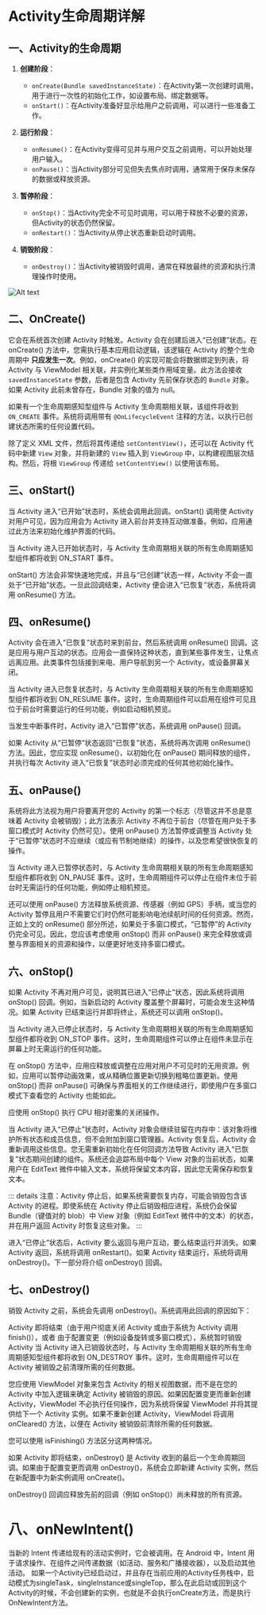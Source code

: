 # Activity生命周期详解

## 一、Activity的生命周期

1. **创建阶段**：
   - `onCreate(Bundle savedInstanceState)`：在Activity第一次创建时调用，用于进行一次性的初始化工作，如设置布局、绑定数据等。
   - `onStart()`：在Activity准备好显示给用户之前调用，可以进行一些准备工作。
   
2. **运行阶段**：
   - `onResume()`：在Activity变得可见并与用户交互之前调用，可以开始处理用户输入。
   - `onPause()`：当Activity部分可见但失去焦点时调用，通常用于保存未保存的数据或释放资源。

3. **暂停阶段**：
   - `onStop()`：当Activity完全不可见时调用，可以用于释放不必要的资源，但Activity的状态仍然保留。
   - `onRestart()`：当Activity从停止状态重新启动时调用。

4. **销毁阶段**：
   - `onDestroy()`：当Activity被销毁时调用，通常在释放最终的资源和执行清理操作时使用。

![Alt text](image-1.png)

## 二、OnCreate()

它会在系统首次创建 Activity 时触发。Activity 会在创建后进入“已创建”状态。在 onCreate() 方法中，您需执行基本应用启动逻辑，该逻辑在 Activity 的整个生命周期中 **只应发生一次**。例如，onCreate() 的实现可能会将数据绑定到列表，将 Activity 与 ViewModel 相关联，并实例化某些类作用域变量。此方法会接收 `savedInstanceState` 参数，后者是包含 Activity 先前保存状态的 `Bundle` 对象。如果 Activity 此前未曾存在，Bundle 对象的值为 null。

如果有一个生命周期感知型组件与 Activity 生命周期相关联，该组件将收到 `ON_CREATE` 事件。系统将调用带有 `@OnLifecycleEvent` 注释的方法，以执行已创建状态所需的任何设置代码。

除了定义 XML 文件，然后将其传递给 `setContentView()`，还可以在 Activity 代码中新建 `View` 对象，并将新建的 `View` 插入到 `ViewGroup` 中，以构建视图层次结构。然后，将根 `ViewGroup` 传递给 `setContentView()` 以使用该布局。

## 三、onStart()

当 Activity 进入“已开始”状态时，系统会调用此回调。onStart() 调用使 Activity 对用户可见，因为应用会为 Activity 进入前台并支持互动做准备。例如，应用通过此方法来初始化维护界面的代码。

当 Activity 进入已开始状态时，与 Activity 生命周期相关联的所有生命周期感知型组件都将收到 ON_START 事件。

onStart() 方法会非常快速地完成，并且与“已创建”状态一样，Activity 不会一直处于“已开始”状态。一旦此回调结束，Activity 便会进入“已恢复”状态，系统将调用 onResume() 方法。

## 四、onResume()

Activity 会在进入“已恢复”状态时来到前台，然后系统调用 onResume() 回调。这是应用与用户互动的状态。应用会一直保持这种状态，直到某些事件发生，让焦点远离应用。此类事件包括接到来电、用户导航到另一个 Activity，或设备屏幕关闭。

当 Activity 进入已恢复状态时，与 Activity 生命周期相关联的所有生命周期感知型组件都将收到 ON_RESUME 事件。这时，生命周期组件可以启用在组件可见且位于前台时需要运行的任何功能，例如启动相机预览。

当发生中断事件时，Activity 进入“已暂停”状态，系统调用 onPause() 回调。

如果 Activity 从“已暂停”状态返回“已恢复”状态，系统将再次调用 onResume() 方法。因此，您应实现 onResume()，以初始化在 onPause() 期间释放的组件，并执行每次 Activity 进入“已恢复”状态时必须完成的任何其他初始化操作。

## 五、onPause()

系统将此方法视为用户将要离开您的 Activity 的第一个标志（尽管这并不总是意味着 Activity 会被销毁）；此方法表示 Activity 不再位于前台（尽管在用户处于多窗口模式时 Activity 仍然可见）。使用 onPause() 方法暂停或调整当 Activity 处于“已暂停”状态时不应继续（或应有节制地继续）的操作，以及您希望很快恢复的操作。

当 Activity 进入已暂停状态时，与 Activity 生命周期相关联的所有生命周期感知型组件都将收到 ON_PAUSE 事件。这时，生命周期组件可以停止在组件未位于前台时无需运行的任何功能，例如停止相机预览。

还可以使用 onPause() 方法释放系统资源、传感器（例如 GPS）手柄，或当您的 Activity 暂停且用户不需要它们时仍然可能影响电池续航时间的任何资源。然而，正如上文的 onResume() 部分所述，如果处于多窗口模式，“已暂停”的 Activity 仍完全可见。因此，您应该考虑使用 onStop() 而非 onPause() 来完全释放或调整与界面相关的资源和操作，以便更好地支持多窗口模式。

## 六、onStop()

如果 Activity 不再对用户可见，说明其已进入“已停止”状态，因此系统将调用 onStop() 回调。例如，当新启动的 Activity 覆盖整个屏幕时，可能会发生这种情况。如果 Activity 已结束运行并即将终止，系统还可以调用 onStop()。

当 Activity 进入已停止状态时，与 Activity 生命周期相关联的所有生命周期感知型组件都将收到 ON_STOP 事件。这时，生命周期组件可以停止在组件未显示在屏幕上时无需运行的任何功能。

在 onStop() 方法中，应用应释放或调整在应用对用户不可见时的无用资源。例如，应用可以暂停动画效果，或从精确位置更新切换到粗略位置更新。使用 onStop() 而非 onPause() 可确保与界面相关的工作继续进行，即使用户在多窗口模式下查看您的 Activity 也能如此。

应使用 onStop() 执行 CPU 相对密集的关闭操作。

当 Activity 进入“已停止”状态时，Activity 对象会继续驻留在内存中：该对象将维护所有状态和成员信息，但不会附加到窗口管理器。Activity 恢复后，Activity 会重新调用这些信息。您无需重新初始化在任何回调方法导致 Activity 进入“已恢复”状态期间创建的组件。系统还会追踪布局中每个 View 对象的当前状态，如果用户在 EditText 微件中输入文本，系统将保留文本内容，因此您无需保存和恢复文本。

::: details
注意：Activity 停止后，如果系统需要恢复内存，可能会销毁包含该 Activity 的进程。即使系统在 Activity 停止后销毁相应进程，系统仍会保留 Bundle（键值对的 blob）中 View 对象（例如 EditText 微件中的文本）的状态，并在用户返回 Activity 时恢复这些对象。
:::

进入“已停止”状态后，Activity 要么返回与用户互动，要么结束运行并消失。如果 Activity 返回，系统将调用 onRestart()。如果 Activity 结束运行，系统将调用 onDestroy()。下一部分将介绍 onDestroy() 回调。

## 七、onDestroy()

销毁 Activity 之前，系统会先调用 onDestroy()。系统调用此回调的原因如下：

Activity 即将结束（由于用户彻底关闭 Activity 或由于系统为 Activity 调用 finish()），或者
由于配置变更（例如设备旋转或多窗口模式），系统暂时销毁 Activity
当 Activity 进入已销毁状态时，与 Activity 生命周期相关联的所有生命周期感知型组件都将收到 ON_DESTROY 事件。这时，生命周期组件可以在 Activity 被销毁之前清理所需的任何数据。

您应使用 ViewModel 对象来包含 Activity 的相关视图数据，而不是在您的 Activity 中加入逻辑来确定 Activity 被销毁的原因。如果因配置变更而重新创建 Activity，ViewModel 不必执行任何操作，因为系统将保留 ViewModel 并将其提供给下一个 Activity 实例。如果不重新创建 Activity，ViewModel 将调用 onCleared() 方法，以便在 Activity 被销毁前清除所需的任何数据。

您可以使用 isFinishing() 方法区分这两种情况。

如果 Activity 即将结束，onDestroy() 是 Activity 收到的最后一个生命周期回调。如果由于配置变更而调用 onDestroy()，系统会立即新建 Activity 实例，然后在新配置中为新实例调用 onCreate()。

onDestroy() 回调应释放先前的回调（例如 onStop()）尚未释放的所有资源。

# 八、onNewIntent()

当新的 Intent 传递给现有的活动实例时，它会被调用。在 Android 中，Intent 用于请求操作、在组件之间传递数据（如活动、服务和广播接收器），以及启动其他活动。
如果一个Activity已经启动过，并且存在当前应用的Activity任务栈中，启动模式为singleTask，singleInstance或singleTop，那么在此启动或回到这个Activity的时候，不会创建新的实例，也就是不会执行onCreate方法，而是执行OnNewIntent方法。
